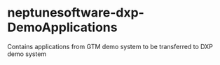 # neptunesoftware-dxp-DemoApplications
Contains applications from GTM demo system to be transferred to DXP demo system
